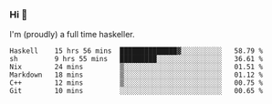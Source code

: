 ### Hi 👋

I'm (proudly) a full time haskeller.

<!--START_SECTION:waka-->

```text
Haskell    15 hrs 56 mins  ██████████████▓░░░░░░░░░░   58.79 %
sh         9 hrs 55 mins   █████████░░░░░░░░░░░░░░░░   36.61 %
Nix        24 mins         ▒░░░░░░░░░░░░░░░░░░░░░░░░   01.51 %
Markdown   18 mins         ▒░░░░░░░░░░░░░░░░░░░░░░░░   01.12 %
C++        12 mins         ▒░░░░░░░░░░░░░░░░░░░░░░░░   00.75 %
Git        10 mins         ░░░░░░░░░░░░░░░░░░░░░░░░░   00.65 %
```

<!--END_SECTION:waka-->
